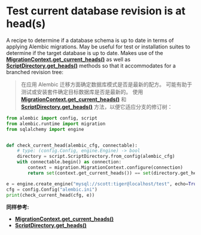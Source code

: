 # Test current database revision is at head(s)

[MigrationContext.get_current_heads()]: ../zh/08_02_02_05_get_current_heads.md
[ScriptDirectory.get_heads()]: ../en/api/script.html#alembic.script.ScriptDirectory.get_heads

A recipe to determine if a database schema is up to date in terms of applying Alembic migrations. May be useful for test or installation suites to determine if the target database is up to date. Makes use of the **[MigrationContext.get_current_heads()]** as well as **[ScriptDirectory.get_heads()]** methods so that it accommodates for a branched revision tree:

> 在应用 Alembic 迁移方面确定数据库模式是否是最新的配方。 可能有助于测试或安装套件确定目标数据库是否是最新的。 使用 **[MigrationContext.get_current_heads()]** 和 **[ScriptDirectory.get_heads()]** 方法，以便它适应分支的修订树：

```python
from alembic import config, script
from alembic.runtime import migration
from sqlalchemy import engine


def check_current_head(alembic_cfg, connectable):
    # type: (config.Config, engine.Engine) -> bool
    directory = script.ScriptDirectory.from_config(alembic_cfg)
    with connectable.begin() as connection:
        context = migration.MigrationContext.configure(connection)
        return set(context.get_current_heads()) == set(directory.get_heads())

e = engine.create_engine("mysql://scott:tiger@localhost/test", echo=True)
cfg = config.Config("alembic.ini")
print(check_current_head(cfg, e))
```

**同样参考:**

* **[MigrationContext.get_current_heads()]**
* **[ScriptDirectory.get_heads()]**
